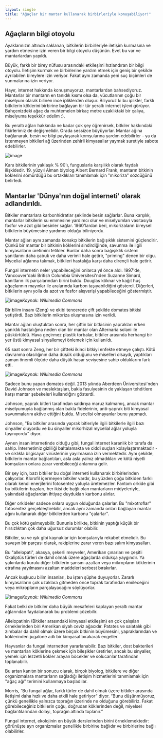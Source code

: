 ```yaml
---
layout: single
title: "Ağaçlar bir mantar kullanarak birbirleriyle konuşabiliyor!"
---
```

Ağaçların bilgi otoyolu
-
Ayaklarınızın altında saklanan, bitkilerin birbirleriyle iletişim kurmasına ve yardım etmesine izin veren bir bilgi otoyolu düşünün. Evet bu var ve mantarlardan yapıldı.

Büyük, farklı bir birey nüfusu arasındaki etkileşimi hızlandıran bir bilgi otoyolu. İletişim kurmak ve birbirlerine yardım etmek için geniş bir şekilde ayrılabilen bireylere izin veriyor. Fakat aynı zamanda yeni suç biçimleri de sunmalarına izin veriyor.

Hayır, internet hakkında konuşmuyoruz, mantarlardan bahsediyoruz. Mantarlar bir mantarın en tanıdık kısmı olsa da, vücutlarının çoğu bir miselyum olarak bilinen ince ipliklerden oluşur. Biliyoruz ki bu iplikler, farklı bitkilerin köklerini birbirine bağlayan bir tür yeraltı internet işlevi görüyor. Bahçenizdeki ağaç da muhtemelen birkaç metre uzaklıktaki bir çalıya, miselyuma teşekkür edelim :).

Bu yeraltı ağları hakkında ne kadar çok şey öğrenirsek, bitkiler hakkındaki fikirlerimiz de değişmelidir. Orada sessizce büyüyorlar. Mantar ağına bağlanarak, besin ve bilgi paylaşarak komşularına yardım edebilirler - ya da istenmeyen bitkileri ağ üzerinden zehirli kimyasallar yaymak suretiyle sabote edebilirler.

![image](https://i.pinimg.com/originals/bb/ce/85/bbce85fe62843899fa6023e15eeddbd5.jpg)

Kara bitkilerinin yaklaşık % 90'ı, funguslarla karşılıklı olarak faydalı ilişkidedir. 19. yüzyıl Alman biyolog Albert Bernard Frank, mantarın bitkinin köklerini sömürdüğü bu ortaklıkları tanımlamak için "mikoriza" sözcüğünü belirledi.

<script async src="//pagead2.googlesyndication.com/pagead/js/adsbygoogle.js"></script>
<ins class="adsbygoogle"
     style="display:block; text-align:center;"
     data-ad-layout="in-article"
     data-ad-format="fluid"
     data-ad-client="ca-pub-7868661326160958"
     data-ad-slot="3072558811"></ins>
<script>
     (adsbygoogle = window.adsbygoogle || []).push({});
</script>

Mantarlar 'Dünya'nın doğal interneti' olarak adlandırıldı.
-
Bitkiler mantarlara karbonhidratlar şeklinde besin sağlarlar. Buna karşılık, mantarlar bitkilerin su emmesine yardımcı olur ve miselyumları vasıtasıyla fosfor ve azot gibi besinler sağlar. 1960'lardan beri, mikorizaların bireysel bitkilerin büyümesine yardımcı olduğu biliniyordu.

Mantar ağları aynı zamanda konakçı bitkilerin bağışıklık sistemini güçlendirir. Çünkü bir mantar bir bitkinin köklerini sindirdiğinde, savunma ile ilgili kimyasalların üretimini tetikler. Bunlar daha sonra bağışıklık sistemi yanıtlarını daha çabuk ve daha verimli hale getirir, "priming" denen bir olgu. Mycelial ağlarına takmak, bitkileri hastalığa karşı daha dirençli hale getirir.

Fungal internetin neler yapabileceğini onlarca yıl önce aldı. 1997'de, Vancouver'daki British Columbia Üniversitesi'nden Suzanne Simard, kanıtların ilk parçalarından birini buldu. Douglas köknar ve kağıt huş ağaçlarının mayınlar ile aralarında karbon taşıyabildiğini gösterdi. Diğerleri, bitkilerin aynı yolla da azot ve fosfor alışverişi yapabileceğini göstermiştir.

![image](https://upload.wikimedia.org/wikipedia/commons/thumb/d/d1/20100916_011605_Mycelium.jpg/600px-20100916_011605_Mycelium.jpg)*Kaynak: Wikimedia Commons*

Bir bilim insanı (Zeng) ve ekibi tencerede çift şekilde domates bitkisi yetiştirdi. Bazı bitkilerin mikoriza oluşmasına izin verildi.

Mantar ağları oluştuktan sonra, her çiftin bir bitkisinin yaprakları erken yanıklık hastalığına neden olan bir mantar olan Alternaria solani ile püskürtüldü. Hava geçirmez plastik torbalar, bitkiler arasında herhangi bir yer üstü kimyasal sinyallemeyi önlemek için kullanıldı.

65 saat sonra Zeng, her bir çiftteki ikinci bitkiyi enfekte etmeye çalıştı. Kötü davranma olasılığının daha düşük olduğunu ve miselleri olsaydı, yaptıkları zaman önemli ölçüde daha düşük hasar seviyesine sahip olduklarını fark etti. 

![image](https://upload.wikimedia.org/wikipedia/commons/c/c9/Mycelium_RH_%283%29.jpg)*Kaynak: Wikimedia Commons*

Sadece bunu yapan domates değil. 2013 yılında Aberdeen Üniversitesi'nden David Johnson ve meslektaşları, bakla fasulyesinin de yaklaşan tehditlere karşı mantar şebekeleri kullandığını gösterdi.

Johnson, yaprak bitleri tarafından saldırıya maruz kalmamış, ancak mantar miselyumuyla bağlanmış olan bakla fidelerinin, anti-yaprak biti kimyasal savunmalarını aktive ettiğini buldu. Miscelisi olmayanlar bunu yapmadı.

Johnson, "Bu bitkiler arasında yaprak bitleriyle ilgili bitkilerle ilgili bazı sinyaller oluyordu ve bu sinyaller mikorhizal mycelial ağlar yoluyla taşınıyordu" diyor.

Aynen insan internetinde olduğu gibi, fungal internet karanlık bir tarafa da sahip. İnternetimiz gizliliği baltalamakta ve ciddi suçları kolaylaştırmaktadır - ve sıklıkla bilgisayar virüslerinin yayılmasına izin vermektedir. Aynı şekilde, bitkilerin mantar bağlantıları, asla asla yalnız olmadıkları ve kötü niyetli komşuların onlara zarar verebileceği anlamına gelir.

Bir şey için, bazı bitkiler bu doğal interneti kullanarak birbirlerinden çalıyorlar. Klorofil içermeyen bitkiler vardır, bu yüzden çoğu bitkiden farklı olarak kendi enerjilerini fotosentez yoluyla üretemezler. Fantom orkide gibi bu bitkilerin bazıları, her ikisi de bağlı olan mantarların midyeleriyle, yakındaki ağaçlardan ihtiyaç duydukları karbonu alırlar.

Diğer orkideler sadece onlara uygun olduğunda çalarlar. Bu "mixotroflar" fotosentez gerçekleştirebilir, ancak aynı zamanda onları bağlayan mantar ağını kullanarak diğer bitkilerden karbonu "çalarlar".

Bu çok kötü gelmeyebilir. Bununla birlikte, bitkinin yaptığı küçük bir hırsızlıktan çok daha uğursuz durumlar olabilir.

Bitkiler, su ve ışık gibi kaynaklar için komşularıyla rekabet etmelidir. Bu savaşın bir parçası olarak, rakiplerine zarar veren bazı salım kimyasalları.

Bu "allelopati", akasya, şekerli meyveler, Amerikan çınarları ve çeşitli Okaliptüs türleri de dahil olmak üzere ağaçlarda oldukça yaygındır. Ya yakınlarda kurulu diğer bitkilerin şansını azaltan veya mikropların köklerinin etrafına yayılmasını azaltan maddeleri serbest bırakırlar.

Ancak kuşkucu bilim insanları, bu işten şüphe duyuyorlar. Zararlı kimyasalların çok uzaklara gitmeden önce toprak tarafından emileceğini veya mikropların parçalayacağını söylüyorlar.

![image](https://upload.wikimedia.org/wikipedia/commons/thumb/8/85/Mycelium_RH_%289%29.jpg/800px-Mycelium_RH_%289%29.jpg)*Kaynak: Wikimedia Commons*

Fakat belki de bitkiler daha büyük mesafeleri kaplayan yeraltı mantar ağlarından faydalanarak bu problemi çözebilir.

Allelopatinin (Bitkiler arasındaki kimyasal etkileşim) en çok çalışılan örneklerinden biri Amerikan siyah ceviz ağacıdır. Patates ve salatalık gibi zımbalar da dahil olmak üzere birçok bitkinin büyümesini, yapraklarından ve köklerinden jugalone adlı bir kimyasal bırakarak engeller.

Hayvanlar da fungal internetten yararlanabilir. Bazı bitkiler, dost bakterileri ve mantarları köklerine çekmek için bileşikler üretirler, ancak bu sinyaller, yemek için lezzetli kökler arayan böcekler ve solucanlar tarafından toplanabilir.

Bu artan kanıtın bir sonucu olarak, birçok biyolog, bitkilere ve diğer organizmalara mantarların sağladığı iletişim hizmetlerini tanımlamak için "ağaç ağı" terimini kullanmaya başladılar.

Morris, “Bu fungal ağlar, farklı türler de dahil olmak üzere bitkiler arasında iletişimi daha hızlı ve daha etkili hale getiriyor” diyor. “Bunu düşünmüyoruz, çünkü genellikle yalnızca toprağın üzerinde ne olduğunu görebiliriz. Fakat görebileceğiniz bitkilerin çoğu, doğrudan köklerinden değil, miyelsel bağlantılarından dolayı, toprağın altında toplanır.”

Fungal internet, ekolojinin en büyük derslerinden birini örneklemektedir: görünüşte ayrı organizmalar genellikle birbirine bağlıdır ve birbirlerine bağlı olabilirler.
